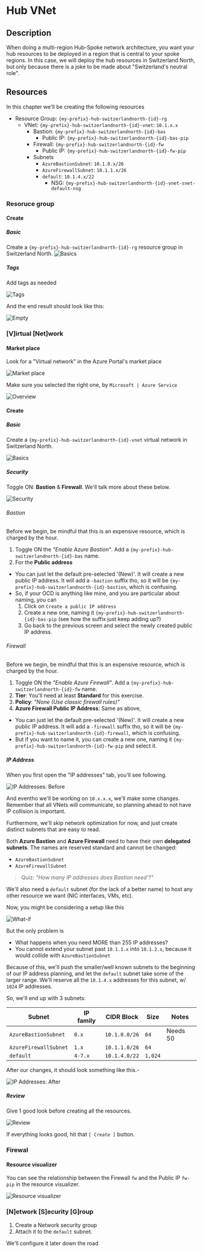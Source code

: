# Hub VNet

## Description

When doing a multi-region Hub-Spoke network architecture, you want your hub resources to be deployed in a region that is central to your spoke regions. In this case, we will deploy the hub resources in Switzerland North, but only because there is a joke to be made about "Switzerland's neutral role".

## Resources

In this chapter we'll be creating the following resources

- Resource Group: `{my-prefix}-hub-switzerlandnorth-{id}-rg`
  - VNet: `{my-prefix}-hub-switzerlandnorth-{id}-vnet`: `10.1.x.x`
    - Bastion: `{my-prefix}-hub-switzerlandnorth-{id}-bas`
      - Public IP: `{my-prefix}-hub-switzerlandnorth-{id}-bas-pip`
    - Firewall: `{my-prefix}-hub-switzerlandnorth-{id}-fw`
      - Public IP: `{my-prefix}-hub-switzerlandnorth-{id}-fw-pip`
    - Subnets
      - `AzureBastionSubnet`: `10.1.0.x/26`
      - `AzureFirewallSubnet`: `10.1.1.x/26`
      - `default`: `10.1.4.x/22`
        - NSG: `{my-prefix}-hub-switzerlandnorth-{id}-vnet-snet-default-nsg`

### Resoruce group

#### Create

##### Basic

Create a `{my-prefix}-hub-switzerlandnorth-{id}-rg` resource group in Switzerland North.
![Basics](../../../assets/img/hub/rg/create/basics.png)

##### Tags

Add tags as needed

![Tags](../../../assets/img/hub/rg/create/tags.png)

And the end result should look like this:

![Empty](../../../assets/img/hub/rg/empty.png)

### [V]irtual [Net]work

#### Market place

Look for a "Virtual network" in the Azure Portal's market place

![Market place](../../../assets/img/hub/vnet/market/logo.png)

Make sure you selected the right one, by `Microsoft | Azure Service`

![Overview](../../../assets/img/hub/vnet/market/overview.png)

#### Create

##### Basic

Create a `{my-prefix}-hub-switzerlandnorth-{id}-vnet` virtual network in Switzerland North.

![Basics](../../../assets/img/hub/vnet/create/basics.png)

##### Security

Toggle ON: **Bastion** & **Firewall**. We'll talk more about these below.

![Security](../../../assets/img/hub/vnet/create/security.png)

###### Bastion

Before we begin, be mindful that this is an expensive resource, which is charged by the hour.

1. Toggle ON the _"Enable Azure Bastion"_. Add a `{my-prefix}-hub-switzerlandnorth-{id}-bas` name.
1. For the **Public address**

- You can just let the default pre-selected '(New)'. It will create a new public IP address. It will add a `-bastion` suffix tho, so it will be `{my-prefix}-hub-switzerlandnorth-{id}-bastion`, which is confusing.
- So, if your OCD is anything like mine, and you are particular about naming, you can
  1. Click on `Create a public IP address`
  1. Create a new one, naming it `{my-prefix}-hub-switzerlandnorth-{id}-bas-pip` (see how the suffix just keep adding up?)
  1. Go back to the previous screen and select the newly created public IP address.

###### Firewall

Before we begin, be mindful that this is an expensive resource, which is charged by the hour.

1. Toggle ON the _"Enable Azure Firewall"_. Add a `{my-prefix}-hub-switzerlandnorth-{id}-fw` name.
1. **Tier**: You'll need at least **Standard** for this exercise.
1. **Policy**: _"None (Use classic firewall rules)"_
1. **Azure Firewall Public IP Address**: Same as above,

- You can just let the default pre-selected '(New)'. It will create a new public IP address. It will add a `-firewall` suffix tho, so it will be `{my-prefix}-hub-switzerlandnorth-{id}-firewall`, which is confusing.
- But if you want to name it, you can create a new one, naming it `{my-prefix}-hub-switzerlandnorth-{id}-fw-pip` and select it.

##### IP Address

When you first open the "IP addresses" tab, you'll see following.

![IP Addresses: Before](../../../assets/img/hub/vnet/create/ip/before.png)

And eventho we'll be working on `10.x.x.x`, we'll make some changes.
Remember that all VNets will communicate, so planning ahead to not have IP collision is important.

Furthermore, we'll skip network optimization for now, and just create distinct subnets that are easy to read.

Both **Azure Bastion** and **Azure Firewall** need to have their own **delegated subnets**. The names are reserved standard and cannot be changed:

- `AzureBastionSubnet`
- `AzureFirewallSubnet`

> Quiz: _"How many IP addresses does Bastion need'?"_

We'll also need a `default` subnet (for the lack of a better name) to host any other resource we want (NIC interfaces, VMs, etc).

Now, you might be considering a setup like this

![What-if](../../../assets/img/hub/vnet/create/ip/what-if.png)

But the only problem is

- What happens when you need MORE than 255 IP addresses?
- You cannot extend your subnet past `10.1.1.x` into `10.1.2.x`, because it would collide with `AzureBastionSubnet`

Because of this, we'll push the smaller/well known subnets to the beginning of our IP address planning, and let the `default` subnet take some of the larger range.
We'll reserve all the `10.1.4.x` addresses for this subnet, w/ `1024` IP addresses.

So, we'll end up with 3 subnets:

| Subnet                | IP family | CIDR Block    | Size    | Notes    |
| --------------------- | --------- | ------------- | ------- | -------- |
| `AzureBastionSubnet`  | `0.x`     | `10.1.0.0/26` | `64`    | Needs 50 |
| `AzureFirewallSubnet` | `1.x`     | `10.1.1.0/26` | `64`    |          |
| `default`             | `4-7.x`   | `10.1.4.0/22` | `1,024` |          |

After our changes, it should look something like this.-

![IP Addresses: After](../../../assets/img/hub/vnet/create/ip/after.png)

##### Review

Give 1 good look before creating all the resources.

![Review](../../../assets/img/hub/vnet/create/review.png)

If everything looks good, hit that `[ Create ]` button.

### Firewal

#### Resource visualizer

You can see the relationship between the Firewall `fw` and the Public IP `fw-pip` in the resource visualizer.

![Resource visualizer](../../../assets/img/hub/fw/resources/01.png)

### [N]etwork [S]ecurity [G]roup

1. Create a Network security group
1. Attach it to the `default` subnet.

We'll configure it later down the road
